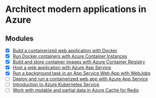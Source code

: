 # Architect modern applications in Azure


## Modules

- [x] [Build a containerized web application with Docker](https://docs.microsoft.com/en-us/learn/modules/intro-to-containers/)
- [x] [Run Docker containers with Azure Container Instances](https://docs.microsoft.com/en-us/learn/modules/run-docker-with-azure-container-instances/)
- [x] [Build and store container images with Azure Container Registry](https://docs.microsoft.com/en-us/learn/modules/build-and-store-container-images/)
- [x] [Host a web application with Azure App Service](https://docs.microsoft.com/en-us/learn/modules/host-a-web-app-with-azure-app-service/)
- [x] [Run a background task in an App Service Web App with WebJobs](https://docs.microsoft.com/en-us/learn/modules/run-web-app-background-task-with-webjobs/)
- [ ] [Deploy and run a containerized web app with Azure App Service](https://docs.microsoft.com/en-us/learn/modules/deploy-run-container-app-service/)
- [ ] [Introduction to Azure Kubernetes Service](https://docs.microsoft.com/en-us/learn/modules/intro-to-azure-kubernetes-service/)
- [ ] [Work with mutable and partial data in Azure Cache for Redis](https://docs.microsoft.com/en-us/learn/modules/work-with-mutable-and-partial-data-in-a-redis-cache/)
